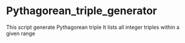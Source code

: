 # Pythagorean_triple_generator
This script generate Pythagorean triple
It lists all integer triples within a given range
